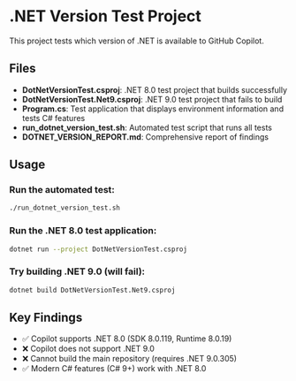 # .NET Version Test Project

This project tests which version of .NET is available to GitHub Copilot.

## Files

- **DotNetVersionTest.csproj**: .NET 8.0 test project that builds successfully
- **DotNetVersionTest.Net9.csproj**: .NET 9.0 test project that fails to build
- **Program.cs**: Test application that displays environment information and tests C# features
- **run_dotnet_version_test.sh**: Automated test script that runs all tests
- **DOTNET_VERSION_REPORT.md**: Comprehensive report of findings

## Usage

### Run the automated test:
```bash
./run_dotnet_version_test.sh
```

### Run the .NET 8.0 test application:
```bash
dotnet run --project DotNetVersionTest.csproj
```

### Try building .NET 9.0 (will fail):
```bash
dotnet build DotNetVersionTest.Net9.csproj
```

## Key Findings

- ✅ Copilot supports .NET 8.0 (SDK 8.0.119, Runtime 8.0.19)
- ❌ Copilot does not support .NET 9.0
- ❌ Cannot build the main repository (requires .NET 9.0.305)
- ✅ Modern C# features (C# 9+) work with .NET 8.0